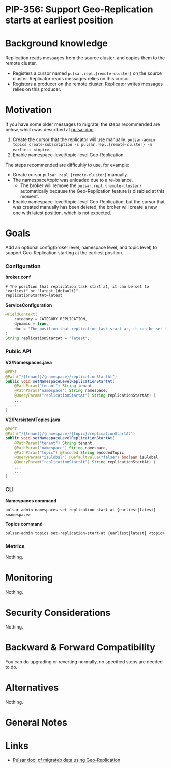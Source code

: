 # PIP-356: Support Geo-Replication starts at earliest position

# Background knowledge

Replication reads messages from the source cluster, and copies them to the remote cluster.
- Registers a cursor named `pulsar.repl.{remote-cluster}` on the source cluster. Replicator reads messages relies on this cursor.
- Registers a producer on the remote cluster. Replicator writes messages relies on this producer.

# Motivation

If you have some older messages to migrate, the steps recommended are below, which was described at [pulsar doc](https://pulsar.apache.org/docs/3.2.x/administration-geo/#migrate-data-between-clusters-using-geo-replication).
1. Create the cursor that the replicator will use manually: `pulsar-admin topics create-subscription -s pulsar.repl.{remote-cluster} -m earliest <topic>`.
2. Enable namespace-level/topic-level Geo-Replication.

The steps recommended are difficultly to use, for example:
- Create cursor `pulsar.repl.{remote-cluster}` manually.
- The namespace/topic was unloaded due to a re-balance.
  - The broker will remove the `pulsar.repl.{remote-cluster}` automatically because the Geo-Replication feature is disabled at this moment.
- Enable namespace-level/topic-level Geo-Replication, but the cursor that was created manually has been deleted, the broker will create a new one with latest position, which is not expected.


# Goals
Add an optional config(broker level, namespace level, and topic level) to support Geo-Replication starting at the earliest position.

### Configuration

**broker.conf**
```properties
# The position that replication task start at, it can be set to "earliest" or "latest (default)".
replicationStartAt=latest
```

**ServiceConfiguration**
```java
@FieldContext(
    category = CATEGORY_REPLICATION,
    dynamic = true,
    doc = "The position that replication task start at, it can be set to earliest or latest (default)."
)
String replicationStartAt = "latest";
```

### Public API

**V2/Namespaces.java**
```java
@POST
@Path("/{tenant}/{namespace}/replicationStartAt")
public void setNamespaceLevelReplicationStartAt(
    @PathParam("tenant") String tenant,
    @PathParam("namespace") String namespace,
    @QueryParam("replicationStartAt") String replicationStartAt) {
    ...
    ...
}
```

**V2/PersistentTopics.java**
```java
@POST
@Path("/{tenant}/{namespace}/{topic}/replicationStartAt")
public void setNamespaceLevelReplicationStartAt(
    @PathParam("tenant") String tenant,
    @PathParam("namespace") String namespace,
    @PathParam("topic") @Encoded String encodedTopic,
    @QueryParam("isGlobal") @DefaultValue("false") boolean isGlobal,
    @QueryParam("replicationStartAt") String replicationStartAt) {
    ...
    ...
}
```

### CLI

**Namespaces command**
```shell
pulsar-admin namespaces set-replication-start-at {earliest|latest} <namespace>
```

**Topics command**
```shell
pulsar-admin topics set-replication-start-at {earliest|latest} <topic>
```

### Metrics

Nothing.

# Monitoring

Nothing.


# Security Considerations

Nothing.

# Backward & Forward Compatibility

You can do upgrading or reverting normally, no specified steps are needed to do.

# Alternatives

Nothing.

# General Notes

# Links
- [Pulsar doc: of migrateb data using Geo-Replication](https://pulsar.apache.org/docs/3.2.x/administration-geo/#migrate-data-between-clusters-using-geo-replication)
